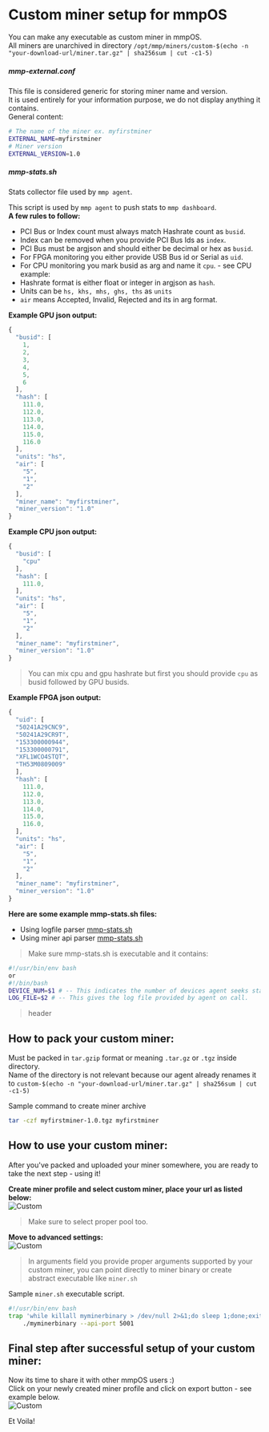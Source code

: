 # Custom miner setup for mmpOS

You can make any executable as custom miner in mmpOS.  
All miners are unarchived in directory `/opt/mmp/miners/custom-$(echo -n "your-download-url/miner.tar.gz" | sha256sum | cut -c1-5)`

##### mmp-external.conf
This file is considered generic for storing miner name and version.  
It is used entirely for your information purpose, we do not display anything it contains.  
General content:  
```bash
# The name of the miner ex. myfirstminer  
EXTERNAL_NAME=myfirstminer
# Miner version  
EXTERNAL_VERSION=1.0
```  
##### mmp-stats.sh
Stats collector file used by `mmp agent`.

This script is used by `mmp agent` to push stats to `mmp dashboard`.  
**A few rules to follow:**  
-    PCI Bus or Index count must always match Hashrate count as `busid`.
-    Index can be removed when you provide PCI Bus Ids as `index`.
-    PCI Bus must be argjson and should either be decimal or hex as `busid`.
-    For FPGA monitoring you either provide USB Bus id or Serial as `uid`.
-    For CPU monitoring you mark busid as arg and name it `cpu`. - see CPU example:
-    Hashrate format is either float or integer in argjson as `hash`.
-    Units can be `hs, khs, mhs, ghs, ths` as `units`
-    `air` means Accepted, Invalid, Rejected and its in arg format. 
  
**Example GPU json output:**  
```javascript
{
  "busid": [
    1,
    2,
    3,
    4,
    5,
    6
  ],
  "hash": [
    111.0,
    112.0,
    113.0,
    114.0,
    115.0,
    116.0
  ],
  "units": "hs",
  "air": [
    "5",
    "1",
    "2"
  ],
  "miner_name": "myfirstminer",
  "miner_version": "1.0"
}
```

**Example CPU json output:**
```javascript
{
  "busid": [
    "cpu"
  ],
  "hash": [
    111.0,
  ],
  "units": "hs",
  "air": [
    "5",
    "1",
    "2"
  ],
  "miner_name": "myfirstminer",
  "miner_version": "1.0"
}
```
> You can mix cpu and gpu hashrate but first you should provide `cpu` as busid followed by GPU busids.  

**Example FPGA json output:**
```javascript
{
  "uid": [
  "50241A29CNC9",
  "50241A29CR9T",
  "153300000944",
  "153300000791",
  "XFL1WCO4STQT",
  "TH53M0809009"
  ],
  "hash": [
    111.0,
    112.0,
    113.0,
    114.0,
    115.0,
    116.0,
  ],
  "units": "hs",
  "air": [
    "5",
    "1",
    "2"
  ],
  "miner_name": "myfirstminer",
  "miner_version": "1.0"
}
```
**Here are some example mmp-stats.sh files:**  
-	Using logfile parser [mmp-stats.sh](/custom_miner/mmp-stats-logfile.txt)
-	Using miner api parser [mmp-stats.sh](/custom_miner/mmp-stats-api.txt)
> Make sure mmp-stats.sh is executable and it contains:  
```bash
#!/usr/bin/env bash
or
#!/bin/bash
DEVICE_NUM=$1 # -- This indicates the number of devices agent seeks stats for.
LOG_FILE=$2 # -- This gives the log file provided by agent on call.
```
> header

## How to pack your custom miner: 
Must be packed in `tar.gzip` format or meaning `.tar.gz` or `.tgz` inside directory.  
Name of the directory is not relevant because our agent already renames it to `custom-$(echo -n "your-download-url/miner.tar.gz" | sha256sum | cut -c1-5)`  

Sample command to create miner archive
```bash
tar -czf myfirstminer-1.0.tgz myfirstminer
```


## How to use your custom miner: 
After you've packed and uploaded your miner somewhere, you are ready to take the next step - using it!  

**Create miner profile and select custom miner, place your url as listed below:**  
![Custom](/imgs/custom_miner1.png)
> Make sure to select proper pool too.

**Move to advanced settings:**  
![Custom](/imgs/custom_miner2.png)
> In arguments field you provide proper arguments supported by your custom miner, you can point directly to miner binary or create abstract
> executable like `miner.sh`

Sample `miner.sh` executable script.
```bash
#!/usr/bin/env bash
trap 'while killall myminerbinary > /dev/null 2>&1;do sleep 1;done;exit 0' SIGTERM
    ./myminerbinary --api-port 5001
```

## Final step after successful setup of your custom miner:
Now its time to share it with other mmpOS users :)  
Click on your newly created miner profile and click on export button - see example below.  
![Custom](/imgs/export_miner.png)

Et Voila!  

